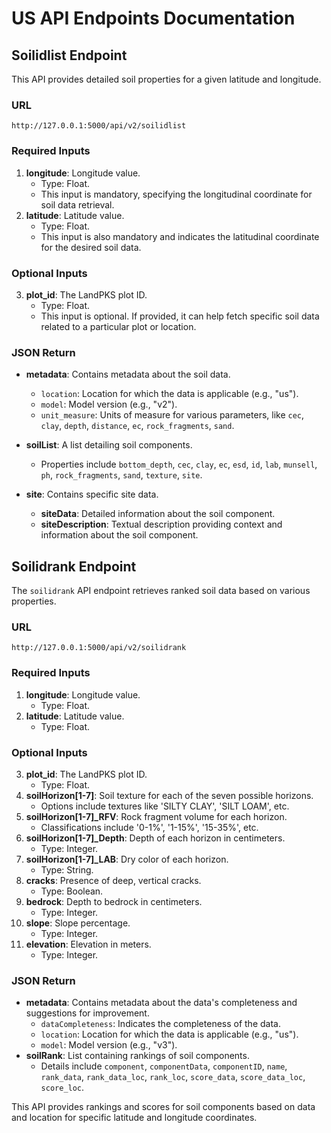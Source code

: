 # US API Endpoints Documentation

## Soilidlist Endpoint

This API provides detailed soil properties for a given latitude and longitude.

### URL
```
http://127.0.0.1:5000/api/v2/soilidlist
```

### Required Inputs
1. **longitude**: Longitude value. 
   - Type: Float.
   - This input is mandatory, specifying the longitudinal coordinate for soil data retrieval.
2. **latitude**: Latitude value.
   - Type: Float.
   - This input is also mandatory and indicates the latitudinal coordinate for the desired soil data.

### Optional Inputs
3. **plot_id**: The LandPKS plot ID.
   - Type: Float.
   - This input is optional. If provided, it can help fetch specific soil data related to a particular plot or location.

### JSON Return
- **metadata**: Contains metadata about the soil data.
  - `location`: Location for which the data is applicable (e.g., "us").
  - `model`: Model version (e.g., "v2").
  - `unit_measure`: Units of measure for various parameters, like `cec`, `clay`, `depth`, `distance`, `ec`, `rock_fragments`, `sand`.
- **soilList**: A list detailing soil components.
  - Properties include `bottom_depth`, `cec`, `clay`, `ec`, `esd`, `id`, `lab`, `munsell`, `ph`, `rock_fragments`, `sand`, `texture`, `site`.

- **site**: Contains specific site data.
  - **siteData**: Detailed information about the soil component.
  - **siteDescription**: Textual description providing context and information about the soil component.

## Soilidrank Endpoint

The `soilidrank` API endpoint retrieves ranked soil data based on various properties.

### URL
```
http://127.0.0.1:5000/api/v2/soilidrank
```

### Required Inputs
1. **longitude**: Longitude value. 
   - Type: Float.
2. **latitude**: Latitude value. 
   - Type: Float.

### Optional Inputs
3. **plot_id**: The LandPKS plot ID.
   - Type: Float.
4. **soilHorizon[1-7]**: Soil texture for each of the seven possible horizons.
   - Options include textures like 'SILTY CLAY', 'SILT LOAM', etc.
5. **soilHorizon[1-7]_RFV**: Rock fragment volume for each horizon.
   - Classifications include '0-1%', '1-15%', '15-35%', etc.
6. **soilHorizon[1-7]_Depth**: Depth of each horizon in centimeters.
   - Type: Integer.
7. **soilHorizon[1-7]_LAB**: Dry color of each horizon.
   - Type: String.
8. **cracks**: Presence of deep, vertical cracks.
   - Type: Boolean.
9. **bedrock**: Depth to bedrock in centimeters.
   - Type: Integer.
10. **slope**: Slope percentage.
    - Type: Integer.
11. **elevation**: Elevation in meters.
    - Type: Integer.

### JSON Return
- **metadata**: Contains metadata about the data's completeness and suggestions for improvement.
  - `dataCompleteness`: Indicates the completeness of the data.
  - `location`: Location for which the data is applicable (e.g., "us").
  - `model`: Model version (e.g., "v3").
- **soilRank**: List containing rankings of soil components.
  - Details include `component`, `componentData`, `componentID`, `name`, `rank_data`, `rank_data_loc`, `rank_loc`, `score_data`, `score_data_loc`, `score_loc`.

This API provides rankings and scores for soil components based on data and location for specific latitude and longitude coordinates.

